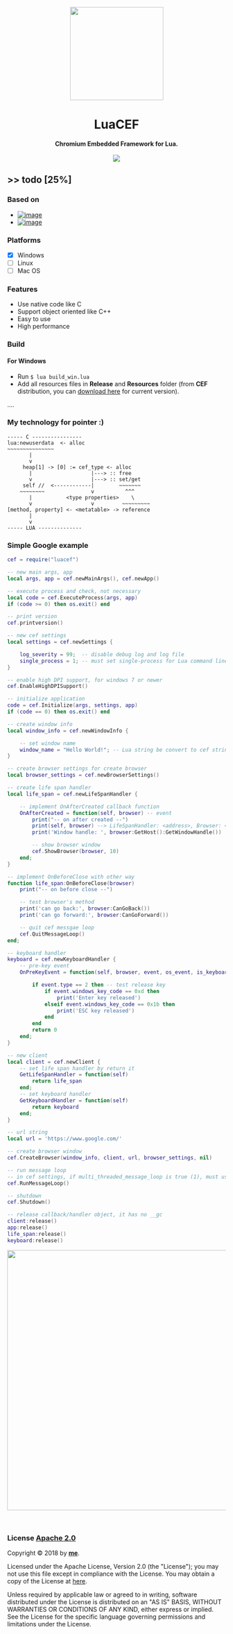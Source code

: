 <p align="center">
	<a href="https://github.com/wy3/luacef">
		<img src="https://github.com/wy3/luacef/raw/master/lcf.png" alt="" width="215px">
	</a>
	<h1 align="center"> LuaCEF </h1>
	<p align="center">
    	<strong> Chromium Embedded Framework for Lua. </strong>
	<br><br>
	<a href="https://travis-ci.org/wy3/luacef" target="_blank">
		<img src="https://travis-ci.org/wy3/luacef.svg?branch=master">
	</a>
 	</p>
</p>

## >> __todo__ [25%]

### Based on
- [![image](https://img.shields.io/badge/lua-5.3.4-brightgreen.svg)](https://www.lua.org/ftp/)
- [![image](https://img.shields.io/badge/cef/chromium-3.3112/60-blue.svg)](http://opensource.spotify.com/cefbuilds/index.html)

### Platforms
- [x] Windows
- [ ] Linux
- [ ] Mac OS

### Features
- Use native code like C
- Support object oriented like C++
- Easy to use
- High performance

### Build
#### For Windows
- Run `$ lua build_win.lua`
- Add all resources files in __Release__ and __Resources__ folder (from __CEF__ distribution, you can [download here](http://opensource.spotify.com/cefbuilds/cef_binary_3.3112.1659.gfef43e0_windows32_minimal.tar.bz2) for current version).

....

### My technology for pointer :)

```
----- C ----------------
lua:newuserdata  <- alloc
~~~~~~~~~~~~~~~
       |
       v
     heap[1] -> [0] := cef_type <- alloc
       |                   |---> :: free
       v                   |---> :: set/get
     self //  <------------|        ~~~~~~~
    ~~~~~~~~               v          ^^^
       |           <type properties>    \
       v                   v         ~~~~~~~~~
[method, property] <- <metatable> -> reference
       |
       v
----- LUA --------------
```

### Simple Google example

```lua
cef = require("luacef")

-- new main args, app
local args, app = cef.newMainArgs(), cef.newApp() 

-- execute process and check, not necessary
local code = cef.ExecuteProcess(args, app)
if (code >= 0) then os.exit() end

-- print version
cef.printversion()

-- new cef settings
local settings = cef.newSettings {

    log_severity = 99;  -- disable debug log and log file       
    single_process = 1; -- must set single-process for Lua command line 
}

-- enable high DPI support, for windows 7 or newer
cef.EnableHighDPISupport()

-- initialize application
code = cef.Initialize(args, settings, app)
if (code == 0) then os.exit() end

-- create window info
local window_info = cef.newWindowInfo {

    -- set window name
    window_name = "Hello World!"; -- Lua string be convert to cef string, accept unicode
}

-- create browser settings for create browser
local browser_settings = cef.newBrowserSettings()

-- create life span handler
local life_span = cef.newLifeSpanHandler {

    -- implement OnAfterCreated callback function
    OnAfterCreated = function(self, browser) -- event
        print("-- on after created --")
        print(self, browser) --> LifeSpanHandler: <address>, Browser: <address>
        print('Window handle: ', browser:GetHost():GetWindowHandle())

        -- show browser window
        cef.ShowBrowser(browser, 10)
    end;
}

-- implement OnBeforeClose with other way
function life_span:OnBeforeClose(browser)
    print("-- on before close --")

    -- test browser's method
    print('can go back:', browser:CanGoBack())
    print('can go forward:', browser:CanGoForward())

    -- quit cef messgae loop
    cef.QuitMessageLoop()
end;

-- keyboard handler
keyboard = cef.newKeyboardHandler {
    -- pre-key event
    OnPreKeyEvent = function(self, browser, event, os_event, is_keyboard_shortcut)

        if event.type == 2 then -- test release key
            if event.windows_key_code == 0xd then
                print('Enter key released')
            elseif event.windows_key_code == 0x1b then
                print('ESC key released')
            end
        end
        return 0
    end;
}

-- new client
local client = cef.newClient {
    -- set life span handler by return it
    GetLifeSpanHandler = function(self) 
        return life_span
    end;
    -- set keyboard handler
    GetKeyboardHandler = function(self)
        return keyboard
    end;
}

-- url string
local url = 'https://www.google.com/'

-- create browser window
cef.CreateBrowser(window_info, client, url, browser_settings, nil)

-- run message loop
-- in cef settings, if multi_threaded_message_loop is true (1), must use window message loop
cef.RunMessageLoop()

-- shutdown
cef.Shutdown()

-- release callback/handler object, it has no __gc
client:release()
app:release()
life_span:release()
keyboard:release()
```

<p align="center">
<img src="https://i.imgur.com/8mmTqjW.png" width="600">
</p>

<br>

### License [Apache 2.0](https://github.com/wy3/luacef/blob/master/LICENSE)

Copyright © 2018 by [__me__](https://github.com/wy3).

Licensed under the Apache License, Version 2.0 (the "License");
you may not use this file except in compliance with the License.
You may obtain a copy of the License at [here](http://www.apache.org/licenses/LICENSE-2.0).
   
Unless required by applicable law or agreed to in writing, software
distributed under the License is distributed on an "AS IS" BASIS,
WITHOUT WARRANTIES OR CONDITIONS OF ANY KIND, either express or implied.
See the License for the specific language governing permissions and
limitations under the License.
